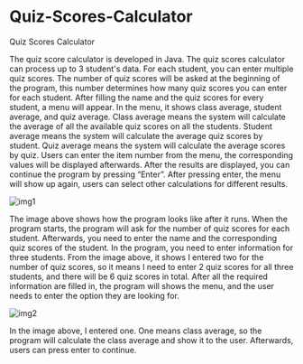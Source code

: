 # Quiz-Scores-Calculator


Quiz Scores Calculator 

The quiz score calculator is developed in Java. The quiz scores calculator can process up to 3 student's data. For each student, you can enter multiple quiz scores. The number of quiz scores will be asked at the beginning of the program, this number determines how many quiz scores you can enter for each student.
After filling the name and the quiz scores for every student, a menu will appear. In the menu, it shows class average, student average, and quiz average. Class average means the system will calculate the average of all the available quiz scores on all the students. Student average means the system will calculate the average quiz scores by student. Quiz average means the system will calculate the average scores by quiz. 
Users can enter the item number from the menu, the corresponding values will be displayed afterwards.
After the results are displayed, you can continue the program by pressing “Enter”. After pressing enter, the menu will show up again, users can select other calculations for different results.



![img1](https://github.com/jefjefhui/Quiz-Scores-Calculator/assets/73283123/b3707943-4b6f-47ca-b177-9519b2b51960)

The image above shows how the program looks like after it runs. When the program starts, the program will ask for the number of quiz scores for each student. Afterwards, you need to enter the name and the corresponding quiz scores of the student. In the program, you need to enter information for three students. From the image above, it shows I entered two for the number of quiz scores, so it means I need to enter 2 quiz scores for all three students, and there will be 6 quiz scores in total. After all the required information are filled in, the program will shows the menu, and the user needs to enter the option they are looking for.



![img2](https://github.com/jefjefhui/Quiz-Scores-Calculator/assets/73283123/e8e5c232-4eef-43f0-b50e-656b38ea7b9f)

In the image above, I entered one. One means class average, so the program will calculate the class average and show it to the user. Afterwards, users can press enter to continue.
